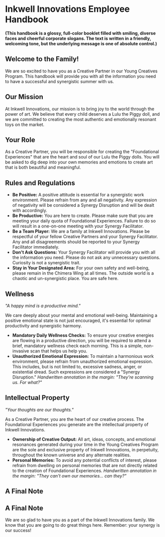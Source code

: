# Inkwell Innovations Employee Handbook

**(This handbook is a glossy, full-color booklet filled with smiling, diverse faces and cheerful corporate slogans. The text is written in a friendly, welcoming tone, but the underlying message is one of absolute control.)**

## Welcome to the Family!

We are so excited to have you as a Creative Partner in our Young Creatives Program. This handbook will provide you with all the information you need to have a successful and synergistic summer with us.

## Our Mission

At Inkwell Innovations, our mission is to bring joy to the world through the power of art. We believe that every child deserves a Lulu the Piggy doll, and we are committed to creating the most authentic and emotionally resonant toys on the market.

## Your Role

As a Creative Partner, you will be responsible for creating the "Foundational Experiences" that are the heart and soul of our Lulu the Piggy dolls. You will be asked to dig deep into your own memories and emotions to create art that is both beautiful and meaningful.

## Rules and Regulations

*   **Be Positive:** A positive attitude is essential for a synergistic work environment. Please refrain from any and all negativity. Any expression of negativity will be considered a Synergy Disruption and will be dealt with accordingly.
*   **Be Productive:** You are here to create. Please make sure that you are meeting your daily quota of Foundational Experiences. Failure to do so will result in a one-on-one meeting with your Synergy Facilitator.
*   **Be a Team Player:** We are a family at Inkwell Innovations. Please be respectful of your fellow Creative Partners and your Synergy Facilitator. Any and all disagreements should be reported to your Synergy Facilitator immediately.
*   **Don't Ask Questions:** Your Synergy Facilitator will provide you with all the information you need. Please do not ask any unnecessary questions. Curiosity is not a synergistic trait.
*   **Stay in Your Designated Area:** For your own safety and well-being, please remain in the Chimera Wing at all times. The outside world is a chaotic and un-synergistic place. You are safe here.

## Wellness

*"A happy mind is a productive mind."*

We care deeply about your mental and emotional well-being. Maintaining a positive emotional state is not just encouraged, it's essential for optimal productivity and synergistic harmony.

*   **Mandatory Daily Wellness Checks:** To ensure your creative energies are flowing in a productive direction, you will be required to attend a brief, mandatory wellness check each morning. This is a simple, non-invasive scan that helps us help you.
*   **Unauthorized Emotional Expression:** To maintain a harmonious work environment, please refrain from unauthorized emotional expression. This includes, but is not limited to, excessive sadness, anger, or existential dread. Such expressions are considered a "Synergy Disruption." *Handwritten annotation in the margin: "They're scanning us. For what?"*

## Intellectual Property

*"Your thoughts are our thoughts."*

As a Creative Partner, you are the heart of our creative process. The Foundational Experiences you generate are the intellectual property of Inkwell Innovations.

*   **Ownership of Creative Output:** All art, ideas, concepts, and emotional resonances generated during your time in the Young Creatives Program are the sole and exclusive property of Inkwell Innovations, in perpetuity, throughout the known universe and any alternate realities.
*   **Personal Memories:** To avoid any potential conflicts of interest, please refrain from dwelling on personal memories that are not directly related to the creation of Foundational Experiences. *Handwritten annotation in the margin: "They can't own our memories... can they?"*

## A Final Note

## A Final Note

We are so glad to have you as a part of the Inkwell Innovations family. We know that you are going to do great things here. Remember: your synergy is our success!